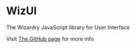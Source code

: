 # WizUI

The Wizardry JavaScript library for User Interface

Visit [The GitHub page](http://wizui.github.com) for more info